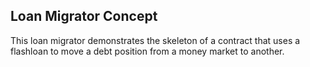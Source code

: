## Loan Migrator Concept

This loan migrator demonstrates the skeleton of a contract that uses a flashloan to move a debt position from a money market to another. 